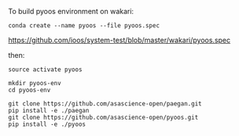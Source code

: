 To build pyoos environment on wakari:
```
conda create --name pyoos --file pyoos.spec
```
https://github.com/ioos/system-test/blob/master/wakari/pyoos.spec

then: 
```
source activate pyoos

mkdir pyoos-env
cd pyoos-env

git clone https://github.com/asascience-open/paegan.git
pip install -e ./paegan
git clone https://github.com/asascience-open/pyoos.git
pip install -e ./pyoos
```
